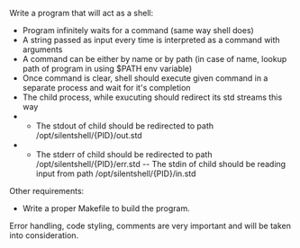 Write a program that will act as a shell:
- Program infinitely waits for a command (same way shell does)
- A string passed as input every time is interpreted as a command with arguments
- A command can be either by name or by path (in case of name, lookup path of program in using $PATH env variable)
- Once command is clear, shell should execute given command in a separate process and wait for it's completion
- The child process, while exucuting should redirect its std streams this way
- - The stdout of child should be redirected to path /opt/silentshell/{PID}/out.std
- - The stderr of child should be redirected to path /opt/silentshell/{PID}/err.std
-- The stdin of child should be reading input from path  /opt/silentshell/{PID}/in.std

Other requirements:
- Write a proper Makefile to build the program. 

Error handling, code styling, comments are very important and will be taken into consideration.
